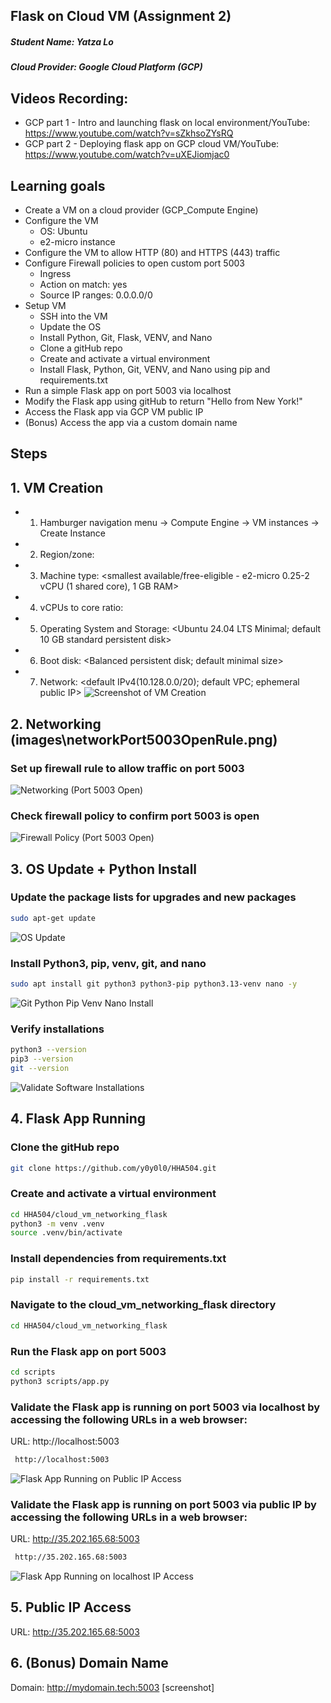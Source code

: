 ## Flask on Cloud VM (Assignment 2)
##### Student Name: Yatza Lo
##### Cloud Provider: Google Cloud Platform (GCP)
## Videos Recording:
- GCP part 1 - Intro and launching flask on local environment/YouTube: <https://www.youtube.com/watch?v=sZkhsoZYsRQ>
- GCP part 2 - Deploying flask app on GCP cloud VM/YouTube: <https://www.youtube.com/watch?v=uXEJiomjac0>
## Learning goals
- Create a VM on a cloud provider (GCP_Compute Engine)
- Configure the VM 
    - OS: Ubuntu
    - e2-micro instance
- Configure the VM to allow HTTP (80) and HTTPS (443) traffic
- Configure Firewall policies to open custom port 5003
    - Ingress
    - Action on match: yes
    - Source IP ranges: 0.0.0.0/0
- Setup VM
    - SSH into the VM
    - Update the OS
    - Install Python, Git, Flask, VENV, and Nano
    - Clone a gitHub repo
    - Create and activate a virtual environment
    - Install Flask, Python, Git, VENV, and Nano using pip and requirements.txt
- Run a simple Flask app on port 5003 via localhost
- Modify the Flask app using gitHub to return "Hello from New York!"
- Access the Flask app via GCP VM public IP
- (Bonus) Access the app via a custom domain name


## Steps
## 1. VM Creation
- 1. Hamburger navigation menu → Compute Engine → VM instances → Create Instance
- 2. Region/zone: <lowest any cost zone>
- 3. Machine type: <smallest available/free-eligible - e2-micro 0.25-2 vCPU (1 shared core), 1 GB RAM>
- 4. vCPUs to core ratio: <two vCPUs per core>
- 5. Operating System and Storage: <Ubuntu 24.04 LTS Minimal; default 10 GB standard persistent disk>
- 6. Boot disk: <Balanced persistent disk; default minimal size>
- 7. Network: <default IPv4(10.128.0.0/20); default VPC; ephemeral public IP>
![Screenshot of VM Creation](images/vmCreation.png)

## 2. Networking (images\networkPort5003OpenRule.png)
### Set up firewall rule to allow traffic on port 5003
![Networking (Port 5003 Open)](images/networkPort5003OpenRule.png)

### Check firewall policy to confirm port 5003 is open
![Firewall Policy (Port 5003 Open)](images/firewallPort5003OpenRule.png)
## 3. OS Update + Python Install
### Update the package lists for upgrades and new packages
```bash
sudo apt-get update
```
![OS Update](images/osUpdate.png)
### Install Python3, pip, venv, git, and nano
```bash
sudo apt install git python3 python3-pip python3.13-venv nano -y
```
![Git Python Pip Venv Nano Install](images/appInstall.png)
### Verify installations
```bash
python3 --version
pip3 --version
git --version
```
![Validate Software Installations](images/confirmAppInstall.png)
## 4. Flask App Running
### Clone the gitHub repo
```bash
git clone https://github.com/y0y0l0/HHA504.git
```
### Create and activate a virtual environment
```bash
cd HHA504/cloud_vm_networking_flask
python3 -m venv .venv
source .venv/bin/activate
```
### Install dependencies from requirements.txt
```bash
pip install -r requirements.txt
```
### Navigate to the cloud_vm_networking_flask directory
```bash
cd HHA504/cloud_vm_networking_flask
```
### Run the Flask app on port 5003
```bash
cd scripts
python3 scripts/app.py
```
### Validate the Flask app is running on port 5003 via localhost by accessing the following URLs in a web browser:
URL: http://localhost:5003
```bash
 http://localhost:5003
```
![Flask App Running on Public IP Access](images/publicIP.png)
### Validate the Flask app is running on port 5003 via public IP by accessing the following URLs in a web browser:
URL: http://35.202.165.68:5003
```bash
 http://35.202.165.68:5003
```
![Flask App Running on localhost IP Access](images/localhostIP.png)

## 5. Public IP Access
URL: http://35.202.165.68:5003


## 6. (Bonus) Domain Name
Domain: http://mydomain.tech:5003
[screenshot]